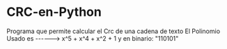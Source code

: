 # CRC-en-Python
 Programa que permite calcular el Crc de una cadena de texto
 El Polinomio Usado es ------>  x^5 + x^4 + x^2 + 1 y en binario: "110101" 
